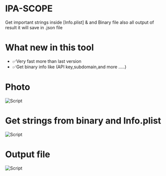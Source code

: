# IPA-SCOPE

Get important strings inside [Info.plist] & and Binary file also all output of result it will save in .json file 

# What new in this tool 
* ✅Very fast more than last version
* ✅Get binary info like (API key,subdomain,and more .....)

# Photo
![Script](https://github.com/xcodeOn1/ipa-scope/blob/main/output/photo_2021-12-03_17-29-34.jpg "Script Interface")
# Get strings from binary and Info.plist
![Script](https://github.com/xcodeOn1/ipa-scope/blob/main/output/photo_2021-12-03_17-51-47.jpg)
# Output file 
![Script](https://github.com/xcodeOn1/ipa-scope/blob/main/output/photo_2021-12-03_17-52-20.jpg)
